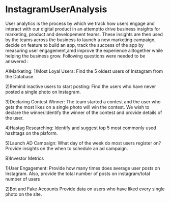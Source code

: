 # InstagramUserAnalysis
User analytics is the process by which we track how users engage and interact 
with our digital product in an attemptto drive business insights for marketing,
product and developement teams.
These insights are then used by the teams across the business to launch a new 
marketing campaign, decide on feature to build an app, track the success of the 
app by measuring user engagement,amd improve the experience alltogether while
helping the business grow.
Following questions were needed to be answered :

A)Marketing:
1)Most Loyal Users: 
Find the 5 oldest users of Instagram from the Database.

2)Remind inactive users to start posting: 
Find the users who have never posted a single photo on Instagram.

3)Declaring Contest Winner:
The team started a contest and the user who gets the most likes on a single photo
will win the contest. We wish to declare the winner.Identify the winner of the contest
and provide details of the user.

4)Hastag Researching:
Identify and suggest top 5 most commonly used hashtags on the plaform.

5)Launch AD Campaign:
What day of the week do most users register on? Provide insights on the when to
schedule an ad campaign.

B)Investor Metrics

1)User Engagement:
Provide how many times does average user posts on Instagram. Also, provide the 
total number of posts on instagram/total number of users

2)Bot and Fake Accounts
Provide data on users who have liked every single photo on the site.
